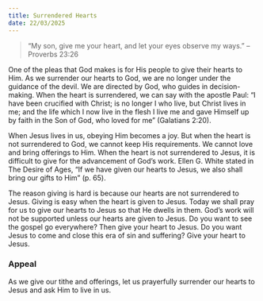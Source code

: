 ```yaml
---
title: Surrendered Hearts
date: 22/03/2025
---
```


> <p></p>
> “My son, give me your heart, and let your eyes observe my ways.” –Proverbs 23:26

One of the pleas that God makes is for His people to give their hearts to Him. As we surrender our hearts to God, we are no longer under the guidance of the devil. We are directed by God, who guides in decision-making. When the heart is surrendered, we can say with the apostle Paul: “I have been crucified with Christ; is no longer I who live, but Christ lives in me; and the life which I now live in the flesh I live me and gave Himself up by faith in the Son of God, who loved for me” (Galatians 2:20).

When Jesus lives in us, obeying Him becomes a joy. But when the heart is not surrendered to God, we cannot keep His requirements. We cannot love and bring offerings to Him. When the heart is not surrendered to Jesus, it is difficult to give for the advancement of God’s work. Ellen G. White stated in The Desire of Ages, “If we have given our hearts to Jesus, we also shall bring our gifts to Him” (p. 65).

The reason giving is hard is because our hearts are not surrendered to Jesus. Giving is easy when the heart is given to Jesus. Today we shall pray for us to give our hearts to Jesus so that He dwells in them. God’s work will not be supported unless our hearts are given to Jesus. Do you want to see the gospel go everywhere? Then give your heart to Jesus. Do you want Jesus to come and close this era of sin and suffering? Give your heart to Jesus.

### Appeal

As we give our tithe and offerings, let us prayerfully surrender our hearts to Jesus and ask Him to live in us.